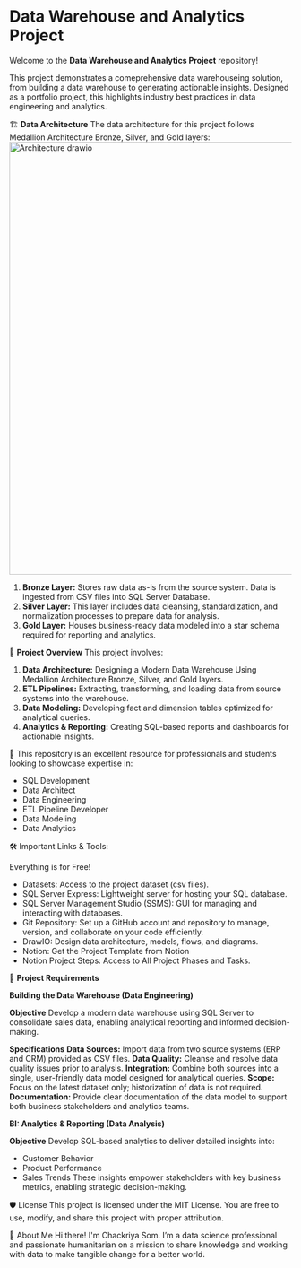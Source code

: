 # Data Warehouse and Analytics Project

Welcome to the **Data Warehouse and Analytics Project** repository! 

This project demonstrates a comeprehensive data warehouseing solution, from building a data warehouse to generating actionable insights. Designed as a portfolio project, this highlights industry best practices in data engineering and analytics.

🏗️ **Data Architecture**
The data architecture for this project follows Medallion Architecture Bronze, Silver, and Gold layers:
<img width="1778" height="772" alt="Architecture drawio" src="https://github.com/user-attachments/assets/f4e348a7-1201-412b-8a4b-72fda09a0221" />

1. **Bronze Layer:** Stores raw data as-is from the source system. Data is ingested from CSV files into SQL Server Database.
2. **Silver Layer:** This layer includes data cleansing, standardization, and normalization processes to prepare data for analysis.
3. **Gold Layer:** Houses business-ready data modeled into a star schema required for reporting and analytics.


📖 **Project Overview**
This project involves:

1. **Data Architecture:** Designing a Modern Data Warehouse Using Medallion Architecture Bronze, Silver, and Gold layers.
2. **ETL Pipelines:** Extracting, transforming, and loading data from source systems into the warehouse.
3. **Data Modeling:** Developing fact and dimension tables optimized for analytical queries.
4. **Analytics & Reporting:** Creating SQL-based reports and dashboards for actionable insights.

🎯 This repository is an excellent resource for professionals and students looking to showcase expertise in:

- SQL Development
- Data Architect
- Data Engineering
- ETL Pipeline Developer
- Data Modeling
- Data Analytics

🛠️ Important Links & Tools:

Everything is for Free!

- Datasets: Access to the project dataset (csv files).
- SQL Server Express: Lightweight server for hosting your SQL database.
- SQL Server Management Studio (SSMS): GUI for managing and interacting with databases.
- Git Repository: Set up a GitHub account and repository to manage, version, and collaborate on your code efficiently.
- DrawIO: Design data architecture, models, flows, and diagrams.
- Notion: Get the Project Template from Notion
- Notion Project Steps: Access to All Project Phases and Tasks.

🚀 **Project Requirements**

  **Building the Data Warehouse (Data Engineering)**
  
**Objective**
Develop a modern data warehouse using SQL Server to consolidate sales data, enabling analytical reporting and informed decision-making.

**Specifications**
**Data Sources:** Import data from two source systems (ERP and CRM) provided as CSV files.
**Data Quality:** Cleanse and resolve data quality issues prior to analysis.
**Integration:** Combine both sources into a single, user-friendly data model designed for analytical queries.
**Scope:** Focus on the latest dataset only; historization of data is not required.
**Documentation:** Provide clear documentation of the data model to support both business stakeholders and analytics teams.

**BI: Analytics & Reporting (Data Analysis)**

**Objective**
Develop SQL-based analytics to deliver detailed insights into:

- Customer Behavior
- Product Performance
- Sales Trends
These insights empower stakeholders with key business metrics, enabling strategic decision-making.

🛡️ License
This project is licensed under the MIT License. You are free to use, modify, and share this project with proper attribution.

🌟 About Me
Hi there! I'm Chackriya Som. I’m a data science professional and passionate humanitarian on a mission to share knowledge and working with data to make tangible change for a better world.
